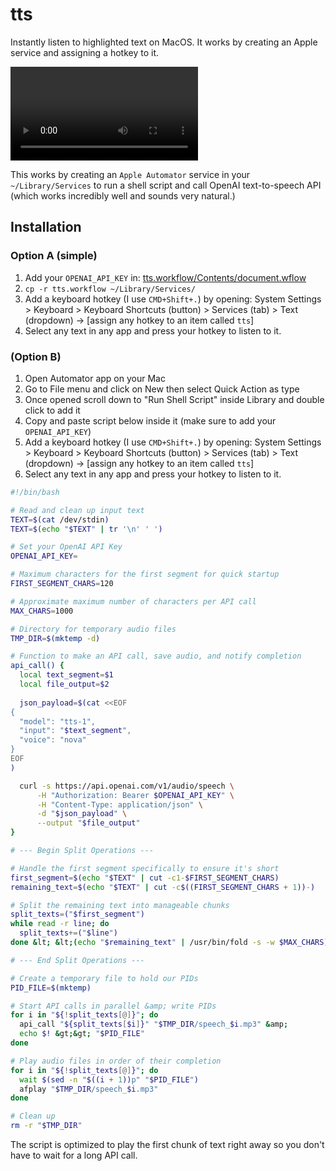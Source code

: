 # tts
Instantly listen to highlighted text on MacOS. It works by creating an Apple service and assigning a hotkey to it.

<video controls="" autoplay="" name="media">
    <source src="sample.mp4" type="video/mp4">
</video>


This works by creating an `Apple Automator` service in your `~/Library/Services` to run a shell script and call OpenAI text-to-speech API (which works incredibly well and sounds very natural.)

## Installation

### Option A (simple)

1. Add your `OPENAI_API_KEY` in: [tts.workflow/Contents/document.wflow](./tts.workflow/Contents/document.wflow)
2. `cp -r tts.workflow ~/Library/Services/`
3. Add a keyboard hotkey (I use `CMD+Shift+.`) by opening: System Settings > Keyboard > Keyboard Shortcuts (button) > Services (tab) > Text (dropdown) -> [assign any hotkey to an item called `tts`]
4. Select any text in any app and press your hotkey to listen to it.


### (Option B)

1. Open Automator app on your Mac
2. Go to File menu and click on New then select Quick Action as type
3. Once opened scroll down to "Run Shell Script" inside Library and double click to add it
4. Copy and paste script below inside it (make sure to add your `OPENAI_API_KEY`)
5. Add a keyboard hotkey (I use `CMD+Shift+.`) by opening: System Settings > Keyboard > Keyboard Shortcuts (button) > Services (tab) > Text (dropdown) -> [assign any hotkey to an item called `tts`]
6. Select any text in any app and press your hotkey to listen to it.

```bash
#!/bin/bash

# Read and clean up input text
TEXT=$(cat /dev/stdin)
TEXT=$(echo "$TEXT" | tr '\n' ' ')

# Set your OpenAI API Key
OPENAI_API_KEY=

# Maximum characters for the first segment for quick startup
FIRST_SEGMENT_CHARS=120

# Approximate maximum number of characters per API call
MAX_CHARS=1000

# Directory for temporary audio files
TMP_DIR=$(mktemp -d)

# Function to make an API call, save audio, and notify completion
api_call() {
  local text_segment=$1
  local file_output=$2
  
  json_payload=$(cat <<EOF
{
  "model": "tts-1",
  "input": "$text_segment",
  "voice": "nova"
}
EOF
)

  curl -s https://api.openai.com/v1/audio/speech \
      -H "Authorization: Bearer $OPENAI_API_KEY" \
      -H "Content-Type: application/json" \
      -d "$json_payload" \
      --output "$file_output"
}

# --- Begin Split Operations ---

# Handle the first segment specifically to ensure it's short
first_segment=$(echo "$TEXT" | cut -c1-$FIRST_SEGMENT_CHARS)
remaining_text=$(echo "$TEXT" | cut -c$((FIRST_SEGMENT_CHARS + 1))-)

# Split the remaining text into manageable chunks
split_texts=("$first_segment")
while read -r line; do
  split_texts+=("$line")
done &lt; &lt;(echo "$remaining_text" | /usr/bin/fold -s -w $MAX_CHARS)

# --- End Split Operations ---

# Create a temporary file to hold our PIDs
PID_FILE=$(mktemp)

# Start API calls in parallel &amp; write PIDs
for i in "${!split_texts[@]}"; do
  api_call "${split_texts[$i]}" "$TMP_DIR/speech_$i.mp3" &amp;
  echo $! &gt;&gt; "$PID_FILE"
done

# Play audio files in order of their completion
for i in "${!split_texts[@]}"; do
  wait $(sed -n "$((i + 1))p" "$PID_FILE")
  afplay "$TMP_DIR/speech_$i.mp3"
done

# Clean up
rm -r "$TMP_DIR"
```


The script is optimized to play the first chunk of text right away so you don't have to wait for a long API call.
